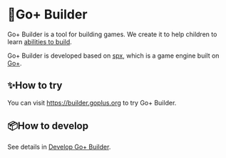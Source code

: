 # 💐Go+ Builder

Go+ Builder is a tool for building games. We create it to help children to learn [abilities to build](https://github.com/goplus/builder/issues/531).

Go+ Builder is developed based on [spx](https://github.com/goplus/spx), which is a game engine built on [Go+](https://goplus.org/).

## ✨How to try

You can visit https://builder.goplus.org to try Go+ Builder.

## 📦How to develop

See details in [Develop Go+ Builder](./docs/develop/index.md).

